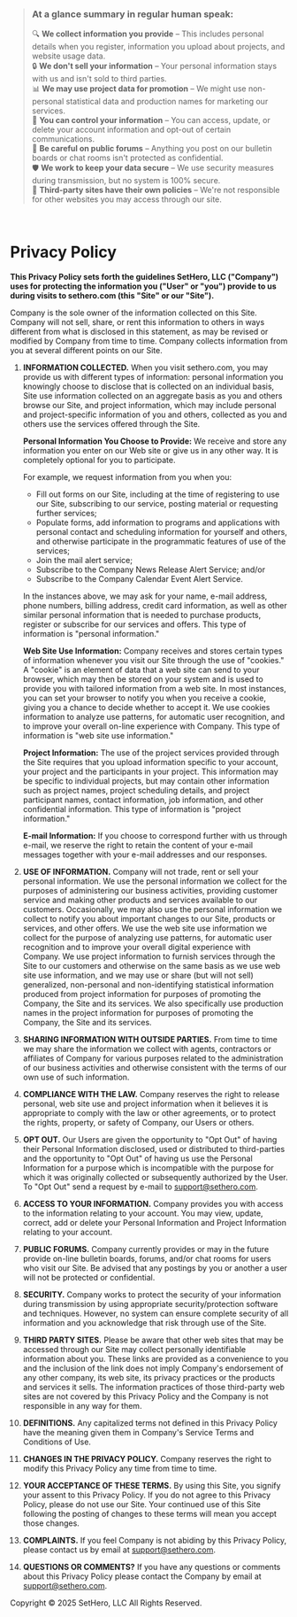 > ### At a glance summary in regular human speak:
>
> 🔍 **We collect information you provide** – This includes personal details when you register, information you upload about projects, and website usage data.  
> 🔒 **We don't sell your information** – Your personal information stays with us and isn't sold to third parties.  
> 📊 **We may use project data for promotion** – We might use non-personal statistical data and production names for marketing our services.  
> 📱 **You can control your information** – You can access, update, or delete your account information and opt-out of certain communications.  
> 🔗 **Be careful on public forums** – Anything you post on our bulletin boards or chat rooms isn't protected as confidential.  
> 🛡️ **We work to keep your data secure** – We use security measures during transmission, but no system is 100% secure.  
> 🧭 **Third-party sites have their own policies** – We're not responsible for other websites you may access through our site.  
>

<br/>

# Privacy Policy

**This Privacy Policy sets forth the guidelines SetHero, LLC ("Company") uses for protecting the information you ("User" or "you") provide to us during visits to sethero.com (this "Site" or our "Site").**

Company is the sole owner of the information collected on this Site. Company will not sell, share, or rent this information to others in ways different from what is disclosed in this statement, as may be revised or modified by Company from time to time. Company collects information from you at several different points on our Site.

1. **INFORMATION COLLECTED.** When you visit sethero.com, you may provide us with different types of information: personal information you knowingly choose to disclose that is collected on an individual basis, Site use information collected on an aggregate basis as you and others browse our Site, and project information, which may include personal and project-specific information of you and others, collected as you and others use the services offered through the Site.

   **Personal Information You Choose to Provide:** We receive and store any information you enter on our Web site or give us in any other way. It is completely optional for you to participate.

   For example, we request information from you when you:

   - Fill out forms on our Site, including at the time of registering to use our Site, subscribing to our service, posting material or requesting further services;
   - Populate forms, add information to programs and applications with personal contact and scheduling information for yourself and others, and otherwise participate in the programmatic features of use of the services;
   - Join the mail alert service;
   - Subscribe to the Company News Release Alert Service; and/or
   - Subscribe to the Company Calendar Event Alert Service.

   In the instances above, we may ask for your name, e-mail address, phone numbers, billing address, credit card information, as well as other similar personal information that is needed to purchase products, register or subscribe for our services and offers. This type of information is "personal information."

   **Web Site Use Information:** Company receives and stores certain types of information whenever you visit our Site through the use of "cookies." A "cookie" is an element of data that a web site can send to your browser, which may then be stored on your system and is used to provide you with tailored information from a web site. In most instances, you can set your browser to notify you when you receive a cookie, giving you a chance to decide whether to accept it. We use cookies information to analyze use patterns, for automatic user recognition, and to improve your overall on-line experience with Company. This type of information is "web site use information."

   **Project Information:** The use of the project services provided through the Site requires that you upload information specific to your account, your project and the participants in your project. This information may be specific to individual projects, but may contain other information such as project names, project scheduling details, and project participant names, contact information, job information, and other confidential information. This type of information is "project information."

   **E-mail Information:** If you choose to correspond further with us through e-mail, we reserve the right to retain the content of your e-mail messages together with your e-mail addresses and our responses.

2. **USE OF INFORMATION.** Company will not trade, rent or sell your personal information. We use the personal information we collect for the purposes of administering our business activities, providing customer service and making other products and services available to our customers. Occasionally, we may also use the personal information we collect to notify you about important changes to our Site, products or services, and other offers. We use the web site use information we collect for the purpose of analyzing use patterns, for automatic user recognition and to improve your overall digital experience with Company. We use project information to furnish services through the Site to our customers and otherwise on the same basis as we use web site use information, and we may use or share (but will not sell) generalized, non-personal and non-identifying statistical information produced from project information for purposes of promoting the Company, the Site and its services. We also specifically use production names in the project information for purposes of promoting the Company, the Site and its services.

3. **SHARING INFORMATION WITH OUTSIDE PARTIES.** From time to time we may share the information we collect with agents, contractors or affiliates of Company for various purposes related to the administration of our business activities and otherwise consistent with the terms of our own use of such information.

4. **COMPLIANCE WITH THE LAW.** Company reserves the right to release personal, web site use and project information when it believes it is appropriate to comply with the law or other agreements, or to protect the rights, property, or safety of Company, our Users or others.

5. **OPT OUT.** Our Users are given the opportunity to "Opt Out" of having their Personal Information disclosed, used or distributed to third-parties and the opportunity to "Opt Out" of having us use the Personal Information for a purpose which is incompatible with the purpose for which it was originally collected or subsequently authorized by the User. To "Opt Out" send a request by e-mail to support@sethero.com.

6. **ACCESS TO YOUR INFORMATION.** Company provides you with access to the information relating to your account. You may view, update, correct, add or delete your Personal Information and Project Information relating to your account.

7. **PUBLIC FORUMS.** Company currently provides or may in the future provide on-line bulletin boards, forums, and/or chat rooms for users who visit our Site. Be advised that any postings by you or another a user will not be protected or confidential.

8. **SECURITY.** Company works to protect the security of your information during transmission by using appropriate security/protection software and techniques. However, no system can ensure complete security of all information and you acknowledge that risk through use of the Site.

9. **THIRD PARTY SITES.** Please be aware that other web sites that may be accessed through our Site may collect personally identifiable information about you. These links are provided as a convenience to you and the inclusion of the link does not imply Company's endorsement of any other company, its web site, its privacy practices or the products and services it sells. The information practices of those third-party web sites are not covered by this Privacy Policy and the Company is not responsible in any way for them.

10. **DEFINITIONS.** Any capitalized terms not defined in this Privacy Policy have the meaning given them in Company's Service Terms and Conditions of Use.

11. **CHANGES IN THE PRIVACY POLICY.** Company reserves the right to modify this Privacy Policy any time from time to time.

12. **YOUR ACCEPTANCE OF THESE TERMS.** By using this Site, you signify your assent to this Privacy Policy. If you do not agree to this Privacy Policy, please do not use our Site. Your continued use of this Site following the posting of changes to these terms will mean you accept those changes.

13. **COMPLAINTS.** If you feel Company is not abiding by this Privacy Policy, please contact us by email at support@sethero.com.

14. **QUESTIONS OR COMMENTS?** If you have any questions or comments about this Privacy Policy please contact the Company by email at support@sethero.com.

Copyright © 2025 SetHero, LLC All Rights Reserved.
